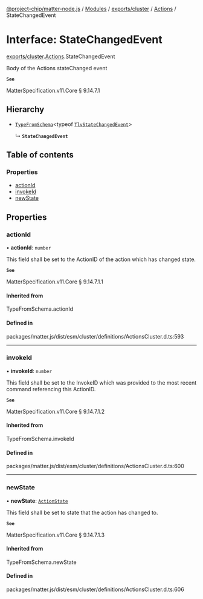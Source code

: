 [@project-chip/matter-node.js](../README.md) / [Modules](../modules.md) / [exports/cluster](../modules/exports_cluster.md) / [Actions](../modules/exports_cluster.Actions.md) / StateChangedEvent

# Interface: StateChangedEvent

[exports/cluster](../modules/exports_cluster.md).[Actions](../modules/exports_cluster.Actions.md).StateChangedEvent

Body of the Actions stateChanged event

**`See`**

MatterSpecification.v11.Core § 9.14.7.1

## Hierarchy

- [`TypeFromSchema`](../modules/exports_tlv.md#typefromschema)\<typeof [`TlvStateChangedEvent`](../modules/exports_cluster.Actions.md#tlvstatechangedevent)\>

  ↳ **`StateChangedEvent`**

## Table of contents

### Properties

- [actionId](exports_cluster.Actions.StateChangedEvent.md#actionid)
- [invokeId](exports_cluster.Actions.StateChangedEvent.md#invokeid)
- [newState](exports_cluster.Actions.StateChangedEvent.md#newstate)

## Properties

### actionId

• **actionId**: `number`

This field shall be set to the ActionID of the action which has changed state.

**`See`**

MatterSpecification.v11.Core § 9.14.7.1.1

#### Inherited from

TypeFromSchema.actionId

#### Defined in

packages/matter.js/dist/esm/cluster/definitions/ActionsCluster.d.ts:593

___

### invokeId

• **invokeId**: `number`

This field shall be set to the InvokeID which was provided to the most recent command referencing this
ActionID.

**`See`**

MatterSpecification.v11.Core § 9.14.7.1.2

#### Inherited from

TypeFromSchema.invokeId

#### Defined in

packages/matter.js/dist/esm/cluster/definitions/ActionsCluster.d.ts:600

___

### newState

• **newState**: [`ActionState`](../enums/exports_cluster.Actions.ActionState.md)

This field shall be set to state that the action has changed to.

**`See`**

MatterSpecification.v11.Core § 9.14.7.1.3

#### Inherited from

TypeFromSchema.newState

#### Defined in

packages/matter.js/dist/esm/cluster/definitions/ActionsCluster.d.ts:606
